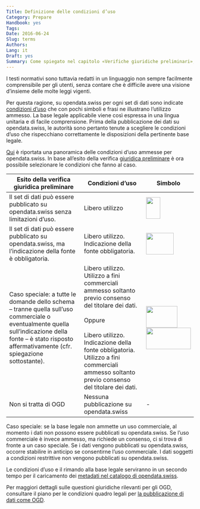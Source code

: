 ```yaml
---
Title: Definizione delle condizioni d’uso
Category: Prepare
Handbook: yes
Tags:
Date: 2016-06-24
Slug: terms
Authors:
Lang: it
Draft: yes
Summary: Come spiegato nel capitolo «Verifiche giuridiche preliminari», in seno all’amministrazione pubblica le condizioni d’uso di un set di dati si fondano su una base legale.
---
```


I testi normativi sono tuttavia redatti in un linguaggio non sempre facilmente comprensibile per gli utenti, senza contare che è difficile avere una visione d’insieme delle molte leggi vigenti.

Per questa ragione, su opendata.swiss per ogni set di dati sono indicate [condizioni d’uso](https://opendata.swiss/it/terms-of-use/) che con pochi simboli e frasi ne illustrano l’utilizzo ammesso. La base legale applicabile viene così espressa in una lingua unitaria e di facile comprensione. Prima della pubblicazione dei dati su opendata.swiss, le autorità sono pertanto tenute a scegliere le condizioni d’uso che rispecchiano correttamente le disposizioni della pertinente base legale.

[Qui](https://opendata.swiss/it/terms-of-use/) è riportata una panoramica delle condizioni d’uso ammesse per opendata.swiss. In base all’esito della verifica [giuridica preliminare](/it/prepare/frameworks) è ora possibile selezionare le condizioni che fanno al caso.

| Esito della verifica giuridica preliminare | Condizioni d’uso | Simbolo |
|--------------------------------------------|------------------|--------|
| Il set di dati può essere pubblicato su opendata.swiss senza limitazioni d’uso. | Libero utilizzo | <img src="../../images/terms_open.svg" width="38" height="58"> |
| Il set di dati può essere pubblicato su opendata.swiss, ma l’indicazione della fonte è obbligatoria. | Libero utilizzo. Indicazione della fonte obbligatoria. | <img src="../../images/terms_by.svg" width="74" height="58"> |
| Caso speciale: a tutte le domande dello schema – tranne quella sull’uso commerciale o eventualmente quella sull’indicazione della fonte – è stato risposto affermativamente (cfr. spiegazione sottostante). | Libero utilizzo. Utilizzo a fini commerciali ammesso soltanto previo consenso del titolare dei dati. <br><br> Oppure <br><br> Libero utilizzo. Indicazione della fonte obbligatoria. Utilizzo a fini commerciali ammesso soltanto previo consenso del titolare dei dati. | <img src="../../images/terms_ask.svg" width="84" height="58"> <br> <img src="../../images/terms_by-ask.svg" width="120" height="58"> |
| Non si tratta di OGD | Nessuna pubblicazione su opendata.swiss | - |

Caso speciale: se la base legale non ammette un uso commerciale, al momento i dati non possono essere pubblicati su opendata.swiss. Se l’uso commerciale è invece ammesso, ma richiede un consenso, ci si trova di fronte a un caso speciale. Se i dati vengono pubblicati su opendata.swiss, occorre stabilire in anticipo se consentirne l’uso commerciale. I dati soggetti a condizioni restrittive non vengono pubblicati su opendata.swiss.

Le condizioni d’uso e il rimando alla base legale serviranno in un secondo tempo per il caricamento dei [metadati nel catalogo di opendata.swiss](/it/publish/publish-swiss).

Per maggiori dettagli sulle questioni giuridiche rilevanti per gli OGD, consultare il piano per le condizioni quadro legali per [la pubblicazione di dati come OGD](/it/library/konzept-rechtliche-rahmen).
